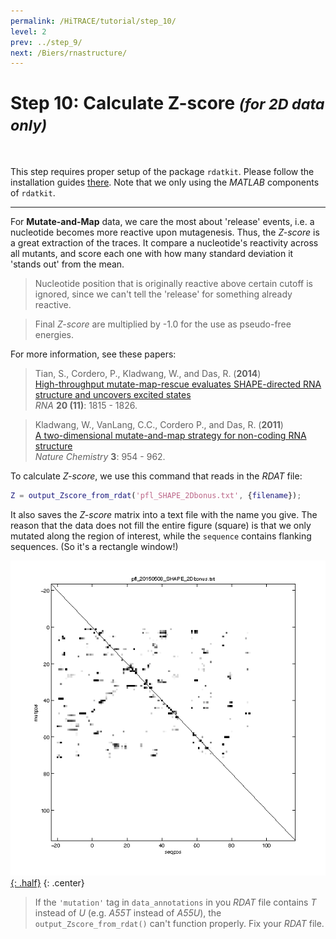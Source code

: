 ```yaml
---
permalink: /HiTRACE/tutorial/step_10/
level: 2
prev: ../step_9/
next: /Biers/rnastructure/
---
```


# Step 10: Calculate Z-score _<small>(for 2D data only)</small>_

<br/>

This step requires proper setup of the package `rdatkit`. Please follow the installation guides [there](/RDATKit/install/). Note that we only using the _MATLAB_ components of `rdatkit`.

<hr/>

For **Mutate-and-Map** data, we care the most about 'release' events, i.e. a nucleotide becomes more reactive upon mutagenesis. Thus, the _Z-score_ is a great extraction of the traces. It compare a nucleotide's reactivity across all mutants, and score each one with how many standard deviation it 'stands out' from the mean.

> Nucleotide position that is originally reactive above certain cutoff is ignored, since we can't tell the 'release' for something already reactive.

> Final _Z-score_ are multiplied by -1.0 for the use as pseudo-free energies.

For more information, see these papers:

>Tian, S., Cordero, P., Kladwang, W., and Das, R. (**2014**)<br/>
>[High-throughput mutate-map-rescue evaluates SHAPE-directed RNA structure and uncovers excited states](http://rnajournal.cshlp.org/content/20/11/1815)<br/>
>*RNA* **20 (11)**: 1815 - 1826.

>Kladwang, W., VanLang, C.C., Cordero P., and Das, R. (**2011**)<br/>
>[A two-dimensional mutate-and-map strategy for non-coding RNA structure](http://www.nature.com/nchem/journal/v3/n12/abs/nchem.1176.html)<br/>
>*Nature Chemistry* **3**: 954 - 962.


To calculate _Z-score_, we use this command that reads in the _RDAT_ file:

```matlab
Z = output_Zscore_from_rdat('pfl_SHAPE_2Dbonus.txt', {filename});
```

It also saves the _Z-score_ matrix into a text file with the name you give. The reason that the data does not fill the entire figure (square) is that we only mutated along the region of interest, while the `sequence` contains flanking sequences. (So it's a rectangle window!)

[![output_Zscore_from_rdat Figure](/repos/hitrace/res/pfl_2D_fig_Z.png "output_Zscore_from_rdat Figure"){: .half}](/repos/hitrace/res/pfl_2D_fig_Z.png)
{: .center}

> If the `'mutation'` tag in `data_annotations` in you _RDAT_ file contains _T_ instead of _U_ (e.g. _A55T_ instead of _A55U_), the `output_Zscore_from_rdat()` can't function properly. Fix your _RDAT_ file.
